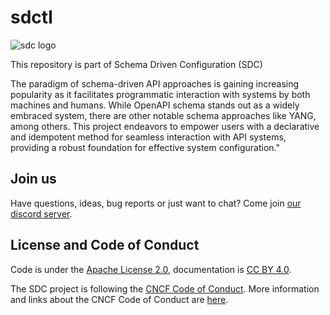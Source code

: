 # sdctl

![sdc logo](https://docs.sdcio.dev/assets/logos/SDC-transparent-withname-100x133.png)

This repository is part of Schema Driven Configuration (SDC)

The paradigm of schema-driven API approaches is gaining increasing popularity as it facilitates programmatic interaction with systems by both machines and humans. While OpenAPI schema stands out as a widely embraced system, there are other notable schema approaches like YANG, among others. This project endeavors to empower users with a declarative and idempotent method for seamless interaction with API systems, providing a robust foundation for effective system configuration."

## Join us

Have questions, ideas, bug reports or just want to chat? Come join [our discord server](https://discord.com/channels/1240272304294985800/1311031796372344894).

## License and Code of Conduct

Code is under the [Apache License 2.0](LICENSE), documentation is [CC BY 4.0](LICENSE-documentation).

The SDC project is following the [CNCF Code of Conduct](https://github.com/cncf/foundation/blob/main/code-of-conduct.md). More information and links about the CNCF Code of Conduct are [here](code-of-conduct.md).


